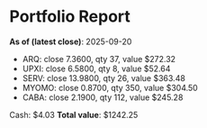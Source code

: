# Portfolio Report
**As of (latest close)**: 2025-09-20

- ARQ: close 7.3600, qty 37, value $272.32
- UPXI: close 6.5800, qty 8, value $52.64
- SERV: close 13.9800, qty 26, value $363.48
- MYOMO: close 0.8700, qty 350, value $304.50
- CABA: close 2.1900, qty 112, value $245.28

Cash: $4.03
**Total value**: $1242.25